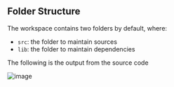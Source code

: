 

## Folder Structure

The workspace contains two folders by default, where:

- `src`: the folder to maintain sources
- `lib`: the folder to maintain dependencies

The following is the output from the source code

![image](https://user-images.githubusercontent.com/58355275/215945791-fe3a4a85-24e6-479b-bfc5-a711ea8d71d6.png)





